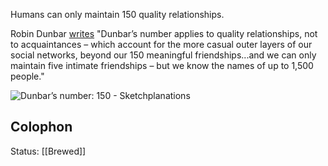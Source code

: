 Humans can only maintain 150 quality relationships.

Robin Dunbar [writes](https://theconversation.com/dunbars-number-why-my-theory-that-humans-can-only-maintain-150-friendships-has-withstood-30-years-of-scrutiny-160676) "Dunbar’s number applies to quality relationships, not to acquaintances – which account for the more casual outer layers of our social networks, beyond our 150 meaningful friendships...and we can only maintain five intimate friendships – but we know the names of up to 1,500 people."

![Dunbar’s number: 150 - Sketchplanations](https://images.prismic.io/sketchplanations/bcccdd2e-95e6-4023-9c93-9b72b9a0c26b_178356259078.jpg?auto=format&ixlib=react-9.0.3&h=1887.557603686636&w=1600)

## Colophon
Status: [[Brewed]]